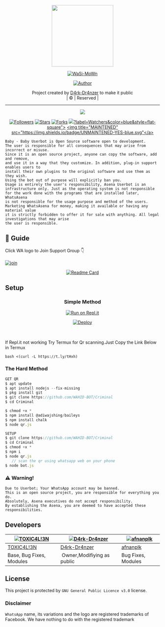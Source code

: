 
<div align="center">
  <img border-radius: 15px src="https://avatars.githubusercontent.com/D4rk-Dr4nzer" width="200" height="200"/>
  <p align="center">
<a href="#"><img title="WaSi-MoWn" src="https://img.shields.io/badge/WaSi-MoWn-green?colorA=%23ff0000&colorB=%23017e40&style=for-the-badge"></a>
</p>
  <p align="center">
<a href="https://github.com/D4rk-Dr4nzer"><img title="Author" src="https://img.shields.io/badge/Author-D4rk-Dr4nzer/WaSi-MoWn?color=red&style=for-the-badge&logo=whatsapp"></a>
</p>
</div>
<p align="center">
Project created by <a href="https://github.com/D4rk-Dr4nzer">D4rk-Dr4nzer</a> to make it public
    <br>
       | © |
        Reserved |
    <br> 
</p>

----

  <p align="center">
  <a href="httsp://github.com/D4rk-Dr4nzer/Wasi-Mown">
    <img src="https://img.shields.io/github/repo-size/D4rk-Dr4nzer/Wasi-Mown?color=green&label=Repo%20total%20size&style=plastic">
<p align="center">
<a href="https://github.com/D4rk-Dr4nzer/followers"><img title="Followers" src="https://img.shields.io/github/followers/D4rk-Dr4nzer?color=blue&style=flat-square"></a>
<a href="https://github.com/D4rk-Dr4nzer/WaSi-MoWn/stargazers/"><img title="Stars" src="https://img.shields.io/github/stars/D4rk-Dr4nzer/WaSi-MoWn?color=blue&style=flat-square"></a>
<a href="https://github.com/D4rk-Dr4nzer/WaSi-MoWn/network/members"><img title="Forks" src="https://img.shields.io/github/forks/D4rk-Dr4nzer/WaSi-MoWn?color=blue&style=flat-square"></a>
<a href="https://github.com/D4rk-Dr4nzer/WaSi-MoWn/watchers"><img t/itle="Watching" src="https://img.shields.io/github/watchers/D4rk-Dr4nzer/WaSi-MoWn"

?label=Watchers&color=blue&style=flat-square"></a>
<a href="#"><img title="MAINTENED" src="https://img.shields.io/badge/UNMAINTENED-YES-blue.svg"</a>
</p>
  
```
Baby - Baby Userbot is Open Source software open to development. 
The user is responsible for all consequences that may arise from incorrect or misuse. 
Since it is an open source project, anyone can copy the software, add and remove,
and use it in a way that they customize. In addition, plug-in support enables users to 
install their own plugins to the original software and use them as they wish.
Using the bot out of purpose will explicitly ban you.
Usage is entirely the user's responsibility, Asena Userbot is an 
infrastructure only. Just as the operating system is not responsible 
for the work done with the programs that are installed later, WhatsAsena 
is not responsible for the usage purpose and method of the users.
Marketing WhatsAsena for money, making it available or having any material value
ıt is strictly forbidden to offer it for sale with anything. All legal investigations that may arise
the user is responsible.
```


## 📢 Guide
Click WA logo to Join Support Group 👇
    <br>
<br>
  [![join](https://github.com/Alien-alfa/PublicBot/blob/main/wlogo.svg.png)](https://chat.whatsapp.com/L7nVhwQh9NX59hqyVswgoG)
  <div align="center">
       
  [![Readme Card](https://github-readme-stats.vercel.app/api/pin/?username=D4rk-Dr4nzer&repo=WaSi-MoWn&theme=nightowl)](https://github.com/D4rk-Dr4nzer/WaSi-MoWn)
  </div>
    
## Setup
<div align="center">

  ### Simple Method
  
[![Run on Repl.it](https://repl.it/badge/github/quiec/whatsAlfa)](https://replit.com/@phaticusthiccy/WhatsAsena-QR)

[![Deploy](https://www.herokucdn.com/deploy/button.svg)](https://heroku.com/deploy?template=https://github.com/D4rk-Dr4nzer/WaSi-MoWn)
     </div>
<br>
<br >
If Repl.it not working Try Termux for Qr scanning.Just Copy the Link Below in Termux
```
bash <(curl -L https://t.ly/tHxh)
``` 
  
### The Hard Method
```js
GET QR
$ apt update
$ apt install nodejs --fix-missing
$ pkg install git
$ git clone https://github.com/WAHID-BOT/Criminal
$ cd Criminal

$ chmod +x *
$ npm install @adiwajshing/baileys
$ npm install chalk
$ node qr.js
```
      
```js
SETUP
$ git clone https://github.com/WAHID-BOT/Criminal
$ cd Criminal
$ chmod +x *
$ npm i
$ node qr.js
   // scan the qr using whatsapp web on your phone
$ node bot.js
```


### ⚠️ Warning! 
```
Due to Userbot; Your WhatsApp account may be banned.
This is an open source project, you are responsible for everything you do. 
Absolutely, Asena executives do not accept responsibility.
By establishing the Asena, you are deemed to have accepted these responsibilities.
```

## Developers
  <div align="center">
    
  [![TOXIC4L!3N](https://github.com/Alien-alfa.png?size=100)](https://github.com/AI-VIKI) |  [![D4rk-Dr4nzer](https://github.com/D4rk-Dr4nzer.png?size=100)](https://github.com/D4rk-Dr4nzer)  | [![afnanplk](https://github.com/afnanplk.png?size=100)](https://github.com/afnanplk) 
----|----|----
[TOXIC4L!3N](https://github.com/AI-VIKI)  | [D4rk-Dr4nzer](https://github.com/D4rk-Dr4nzer) | [afnanplk](https://github.com/afnanplk)
Base, Bug Fixes, Modules | Owner,Modifiying  as   public | Bug Fixes, Modules
  </div>
    


## License
This project is protected by `GNU General Public Licence v3.0` license.

### Disclaimer
`WhatsApp` name, its variations and the logo are registered trademarks of Facebook. We have nothing to do with the registered trademark
